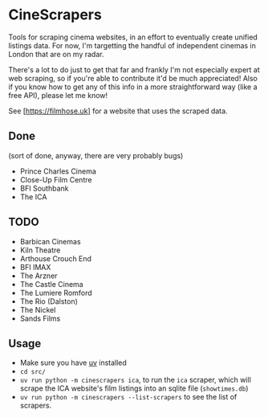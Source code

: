 # CineScrapers

Tools for scraping cinema websites, in an effort to eventually create unified
listings data. For now, I'm targetting the handful of independent cinemas
in London that are on my radar.

There's a lot to do just to get that far and frankly I'm not especially expert
at web scraping, so if you're able to contribute it'd be much appreciated!
Also if you know how to get any of this info in a more straightforward way (like
a free API), please let me know!

See [https://filmhose.uk] for a website that uses the scraped data.

## Done

(sort of done, anyway, there are very probably bugs)

* Prince Charles Cinema
* Close-Up Film Centre
* BFI Southbank
* The ICA

## TODO

* Barbican Cinemas
* Kiln Theatre
* Arthouse Crouch End
* BFI IMAX
* The Arzner
* The Castle Cinema
* The Lumiere Romford
* The Rio (Dalston)
* The Nickel
* Sands Films

## Usage

* Make sure you have [uv](https://docs.astral.sh/uv/getting-started/installation/) installed
* `cd src/`
* `uv run python -m cinescrapers ica`, to run the `ica` scraper, which will
  scrape the ICA website's film listings into an sqlite file (`showtimes.db`)
* `uv run python -m cinescrapers --list-scrapers` to see the list of scrapers.
